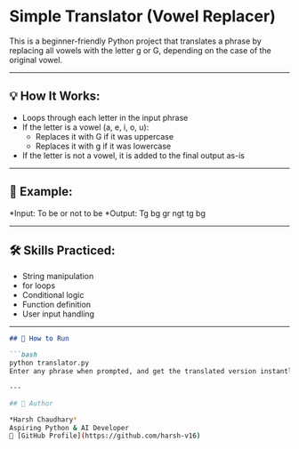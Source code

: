 # Simple Translator (Vowel Replacer)

This is a beginner-friendly Python project that translates a phrase by replacing all vowels with the letter g or G, depending on the case of the original vowel.

---

## 💡 How It Works:

- Loops through each letter in the input phrase
- If the letter is a vowel (a, e, i, o, u):
  - Replaces it with G if it was uppercase
  - Replaces it with g if it was lowercase
- If the letter is not a vowel, it is added to the final output as-is

---

## 🧪 Example:

*Input: To be or not to be
*Output: Tg bg gr ngt tg bg

---

## 🛠 Skills Practiced:
- String manipulation
- for loops
- Conditional logic
- Function definition
- User input handling

---

```markdown
## 🚀 How to Run

```bash
python translator.py 
Enter any phrase when prompted, and get the translated version instantly.

---

## 👤 Author

*Harsh Chaudhary*  
Aspiring Python & AI Developer  
🔗 [GitHub Profile](https://github.com/harsh-v16)




